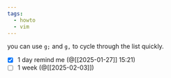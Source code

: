 ```yaml
---
tags:
  - howto
  - vim
---
```


you can use `g;` and `g,` to cycle through the list quickly.

- [x] 1 day remind me (@[[2025-01-27]] 15:21)
- [ ] 1 week (@[[2025-02-03]])